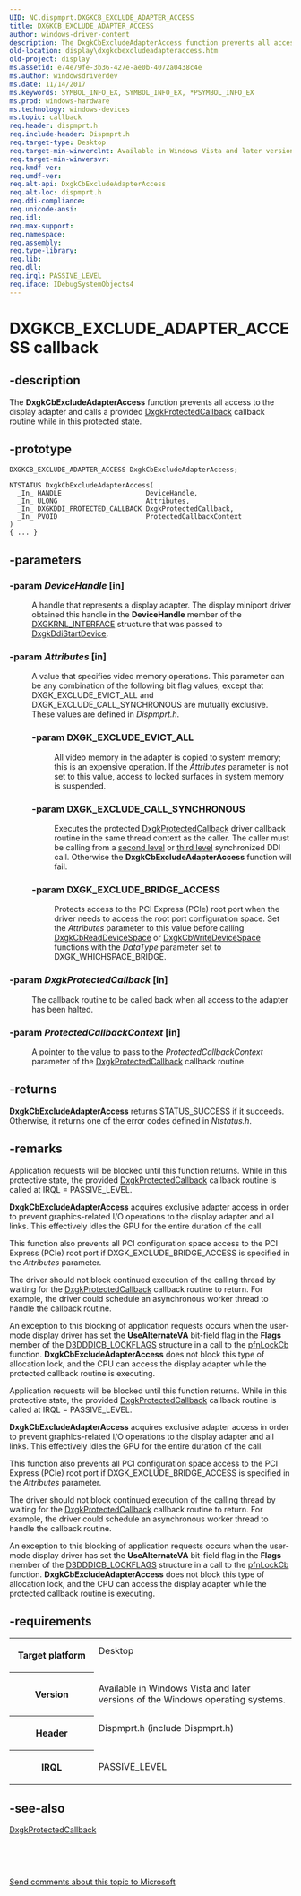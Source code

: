 ```yaml
---
UID: NC.dispmprt.DXGKCB_EXCLUDE_ADAPTER_ACCESS
title: DXGKCB_EXCLUDE_ADAPTER_ACCESS
author: windows-driver-content
description: The DxgkCbExcludeAdapterAccess function prevents all access to the display adapter and calls a provided DxgkProtectedCallback callback routine while in this protected state.
old-location: display\dxgkcbexcludeadapteraccess.htm
old-project: display
ms.assetid: e74e79fe-3b36-427e-ae0b-4072a0438c4e
ms.author: windowsdriverdev
ms.date: 11/14/2017
ms.keywords: SYMBOL_INFO_EX, SYMBOL_INFO_EX, *PSYMBOL_INFO_EX
ms.prod: windows-hardware
ms.technology: windows-devices
ms.topic: callback
req.header: dispmprt.h
req.include-header: Dispmprt.h
req.target-type: Desktop
req.target-min-winverclnt: Available in Windows Vista and later versions of the Windows operating systems.
req.target-min-winversvr: 
req.kmdf-ver: 
req.umdf-ver: 
req.alt-api: DxgkCbExcludeAdapterAccess
req.alt-loc: dispmprt.h
req.ddi-compliance: 
req.unicode-ansi: 
req.idl: 
req.max-support: 
req.namespace: 
req.assembly: 
req.type-library: 
req.lib: 
req.dll: 
req.irql: PASSIVE_LEVEL
req.iface: IDebugSystemObjects4
---
```


# DXGKCB_EXCLUDE_ADAPTER_ACCESS callback



## -description
<p>The <b>DxgkCbExcludeAdapterAccess</b> function prevents all access to the display adapter and calls a provided <a href="..\dispmprt\nc-dispmprt-dxgkddi-protected-callback.md">DxgkProtectedCallback</a> callback routine while in this protected state.</p>


## -prototype

````
DXGKCB_EXCLUDE_ADAPTER_ACCESS DxgkCbExcludeAdapterAccess;

NTSTATUS DxgkCbExcludeAdapterAccess(
  _In_ HANDLE                     DeviceHandle,
  _In_ ULONG                      Attributes,
  _In_ DXGKDDI_PROTECTED_CALLBACK DxgkProtectedCallback,
  _In_ PVOID                      ProtectedCallbackContext
)
{ ... }
````


## -parameters
<dl>

### -param <i>DeviceHandle</i> [in]

<dd>
<p>A handle that represents a display adapter. The display miniport driver obtained this handle in the <b>DeviceHandle</b> member of the <a href="https://msdn.microsoft.com/library/windows/hardware/ff560942">DXGKRNL_INTERFACE</a> structure that was passed to <a href="display.dxgkddistartdevice">DxgkDdiStartDevice</a>.</p>
</dd>

### -param <i>Attributes</i> [in]

<dd>
<p>A value that specifies video memory operations. This parameter can be any combination of the following bit flag values, except that DXGK_EXCLUDE_EVICT_ALL and DXGK_EXCLUDE_CALL_SYNCHRONOUS are mutually exclusive. These values are defined in <i>Dispmprt.h</i>.</p>
<p></p>
<dl>

### -param <a id="DXGK_EXCLUDE_EVICT_ALL"></a><a id="dxgk_exclude_evict_all"></a>DXGK_EXCLUDE_EVICT_ALL

<dd>
<p>All video memory in the adapter is copied to system memory; this is an expensive operation. If the <i>Attributes</i> parameter is not set to this value, access to locked surfaces in system memory is suspended.</p>
</dd>

### -param <a id="DXGK_EXCLUDE_CALL_SYNCHRONOUS"></a><a id="dxgk_exclude_call_synchronous"></a>DXGK_EXCLUDE_CALL_SYNCHRONOUS

<dd>
<p>Executes the protected <a href="..\dispmprt\nc-dispmprt-dxgkddi-protected-callback.md">DxgkProtectedCallback</a> driver callback routine in the same thread context as the caller. The caller must be calling from a <a href="https://msdn.microsoft.com/2b7c1eae-6527-469e-a2fa-74d2a1246bd3">second level</a> or <a href="https://msdn.microsoft.com/780d37d9-40c6-4737-9042-473810868227">third level</a> synchronized DDI call. Otherwise the <b>DxgkCbExcludeAdapterAccess</b> function will fail.</p>
</dd>

### -param <a id="DXGK_EXCLUDE_BRIDGE_ACCESS"></a><a id="dxgk_exclude_bridge_access"></a>DXGK_EXCLUDE_BRIDGE_ACCESS

<dd>
<p>Protects access to the PCI Express (PCIe) root port when the driver needs to access the root port configuration space. Set the <i>Attributes</i> parameter to this value before calling <a href="..\dispmprt\nc-dispmprt-dxgkcb-read-device-space.md">DxgkCbReadDeviceSpace</a> or <a href="..\dispmprt\nc-dispmprt-dxgkcb-write-device-space.md">DxgkCbWriteDeviceSpace</a> functions with the <i>DataType</i> parameter set to DXGK_WHICHSPACE_BRIDGE.</p>
</dd>
</dl>
</dd>

### -param <i>DxgkProtectedCallback</i> [in]

<dd>
<p>The callback routine to be called back when all access to the adapter has been halted.</p>
</dd>

### -param <i>ProtectedCallbackContext</i> [in]

<dd>
<p>A pointer to the value to pass to the <i>ProtectedCallbackContext</i> parameter of the <a href="..\dispmprt\nc-dispmprt-dxgkddi-protected-callback.md">DxgkProtectedCallback</a> callback routine.</p>
</dd>
</dl>

## -returns
<p><b>DxgkCbExcludeAdapterAccess</b> returns STATUS_SUCCESS if it succeeds. Otherwise, it returns one of the error codes defined in <i>Ntstatus.h</i>.</p>

## -remarks
<p>Application requests will be blocked until this function returns. While in this protective state, the provided <a href="..\dispmprt\nc-dispmprt-dxgkddi-protected-callback.md">DxgkProtectedCallback</a> callback routine is called at IRQL = PASSIVE_LEVEL.</p>

<p><b>DxgkCbExcludeAdapterAccess</b> acquires exclusive adapter access in order to prevent graphics-related I/O operations to the display adapter and all links. This effectively idles the GPU for the entire duration of the call.</p>

<p>This function also prevents all PCI configuration space access to the PCI Express (PCIe) root port if DXGK_EXCLUDE_BRIDGE_ACCESS is specified in the <i>Attributes</i> parameter.</p>

<p>The driver should not block continued execution of the calling thread by waiting for the <a href="..\dispmprt\nc-dispmprt-dxgkddi-protected-callback.md">DxgkProtectedCallback</a> callback routine to return. For example, the driver could schedule an asynchronous worker thread to handle the callback routine.</p>

<p>An exception to this blocking of application requests occurs when the user-mode display driver has set the <b>UseAlternateVA</b> bit-field flag in the <b>Flags</b> member of the <a href="https://msdn.microsoft.com/library/windows/hardware/ff544214">D3DDDICB_LOCKFLAGS</a> structure in a call to the <a href="..\d3dumddi\nc-d3dumddi-pfnd3dddi-lockcb.md">pfnLockCb</a> function. <b>DxgkCbExcludeAdapterAccess</b> does not block this type of allocation lock, and the CPU can access the display adapter while the protected callback routine is executing.</p>

<p>Application requests will be blocked until this function returns. While in this protective state, the provided <a href="..\dispmprt\nc-dispmprt-dxgkddi-protected-callback.md">DxgkProtectedCallback</a> callback routine is called at IRQL = PASSIVE_LEVEL.</p>

<p><b>DxgkCbExcludeAdapterAccess</b> acquires exclusive adapter access in order to prevent graphics-related I/O operations to the display adapter and all links. This effectively idles the GPU for the entire duration of the call.</p>

<p>This function also prevents all PCI configuration space access to the PCI Express (PCIe) root port if DXGK_EXCLUDE_BRIDGE_ACCESS is specified in the <i>Attributes</i> parameter.</p>

<p>The driver should not block continued execution of the calling thread by waiting for the <a href="..\dispmprt\nc-dispmprt-dxgkddi-protected-callback.md">DxgkProtectedCallback</a> callback routine to return. For example, the driver could schedule an asynchronous worker thread to handle the callback routine.</p>

<p>An exception to this blocking of application requests occurs when the user-mode display driver has set the <b>UseAlternateVA</b> bit-field flag in the <b>Flags</b> member of the <a href="https://msdn.microsoft.com/library/windows/hardware/ff544214">D3DDDICB_LOCKFLAGS</a> structure in a call to the <a href="..\d3dumddi\nc-d3dumddi-pfnd3dddi-lockcb.md">pfnLockCb</a> function. <b>DxgkCbExcludeAdapterAccess</b> does not block this type of allocation lock, and the CPU can access the display adapter while the protected callback routine is executing.</p>

## -requirements
<table>
<tr>
<th width="30%">
<p>Target platform</p>
</th>
<td width="70%">
<dl>
<dt>Desktop</dt>
</dl>
</td>
</tr>
<tr>
<th width="30%">
<p>Version</p>
</th>
<td width="70%">
<p>Available in Windows Vista and later versions of the Windows operating systems.</p>
</td>
</tr>
<tr>
<th width="30%">
<p>Header</p>
</th>
<td width="70%">
<dl>
<dt>Dispmprt.h (include Dispmprt.h)</dt>
</dl>
</td>
</tr>
<tr>
<th width="30%">
<p>IRQL</p>
</th>
<td width="70%">
<p>PASSIVE_LEVEL</p>
</td>
</tr>
</table>

## -see-also
<dl>
<dt>
<a href="..\dispmprt\nc-dispmprt-dxgkddi-protected-callback.md">DxgkProtectedCallback</a>
</dt>
</dl>
<p> </p>
<p> </p>
<p><a href="mailto:wsddocfb@microsoft.com?subject=Documentation%20feedback [display\display]:%20DXGKCB_EXCLUDE_ADAPTER_ACCESS callback function%20 RELEASE:%20(11/14/2017)&amp;body=%0A%0APRIVACY STATEMENT%0A%0AWe use your feedback to improve the documentation. We don't use your email address for any other purpose, and we'll remove your email address from our system after the issue that you're reporting is fixed. While we're working to fix this issue, we might send you an email message to ask for more info. Later, we might also send you an email message to let you know that we've addressed your feedback.%0A%0AFor more info about Microsoft's privacy policy, see http://privacy.microsoft.com/en-us/default.aspx." title="Send comments about this topic to Microsoft">Send comments about this topic to Microsoft</a></p>
